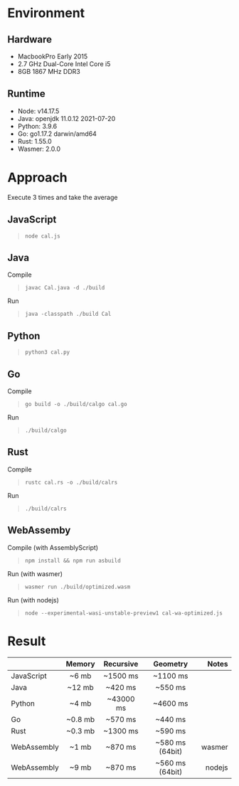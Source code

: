 
# Environment

## Hardware
- MacbookPro Early 2015
- 2.7 GHz Dual-Core Intel Core i5
- 8GB 1867 MHz DDR3

## Runtime
  - Node: v14.17.5
  - Java: openjdk 11.0.12 2021-07-20
  - Python: 3.9.6
  - Go: go1.17.2 darwin/amd64
  - Rust: 1.55.0
  - Wasmer: 2.0.0

# Approach

Execute 3 times and take the average
## JavaScript
> `node cal.js`

## Java
Compile
> `javac Cal.java -d ./build`

Run
> `java -classpath ./build Cal`

## Python
> `python3 cal.py`

## Go
Compile
> `go build -o ./build/calgo cal.go`

Run
> `./build/calgo`


## Rust
Compile
> `rustc cal.rs -o ./build/calrs`

Run
> `./build/calrs`

## WebAssemby
Compile (with AssemblyScript)
> `npm install && npm run asbuild`

Run (with wasmer)
> `wasmer run ./build/optimized.wasm`

Run (with nodejs)
> `node --experimental-wasi-unstable-preview1 cal-wa-optimized.js`

# Result

|  	| Memory 	| Recursive 	| Geometry 	| Notes 	|
|---	|:---:	|:---:	|:---:	|---:	|
| JavaScript 	| ~6 mb 	| ~1500 ms 	| ~1100 ms 	|  	|
| Java 	| ~12 mb 	| ~420 ms 	| ~550 ms 	|  	|
| Python 	| ~4 mb 	| ~43000 ms 	| ~4600 ms 	|  	|
| Go 	| ~0.8 mb 	| ~570 ms 	| ~440 ms 	|  	|
| Rust 	| ~0.3 mb 	| ~1300 ms 	| ~590 ms 	|  	|
| WebAssembly  	| ~1 mb 	| ~870 ms 	| ~580 ms (64bit) 	| wasmer 	|
| WebAssembly  	| ~9 mb 	| ~870 ms 	| ~560 ms (64bit) 	| nodejs 	|